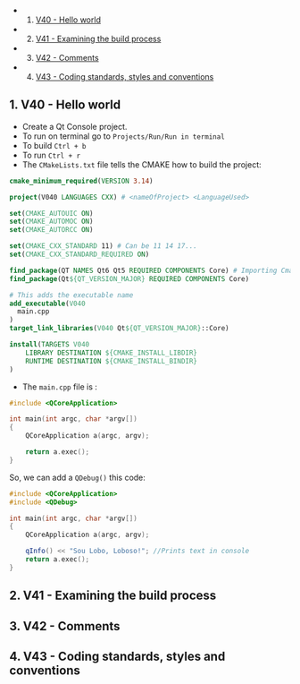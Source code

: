 <!-- vscode-markdown-toc -->
* 1. [V40 - Hello world](#V40-Helloworld)
* 2. [V41 - Examining the build process](#V41-Examiningthebuildprocess)
* 3. [V42 - Comments](#V42-Comments)
* 4. [V43 - Coding standards, styles and conventions](#V43-Codingstandardsstylesandconventions)

<!-- vscode-markdown-toc-config
	numbering=true
	autoSave=true
	/vscode-markdown-toc-config -->
<!-- /vscode-markdown-toc -->


##  1. <a name='V40-Helloworld'></a>V40 - Hello world
- Create a Qt Console project.
- To run on terminal go to `Projects/Run/Run in terminal` 
- To build `Ctrl + b`
- To run `Ctrl + r`
- The `CMakeLists.txt` file tells the CMAKE how to build the project:

``` cmake
cmake_minimum_required(VERSION 3.14)

project(V040 LANGUAGES CXX) # <nameOfProject> <LanguageUsed>

set(CMAKE_AUTOUIC ON)
set(CMAKE_AUTOMOC ON)
set(CMAKE_AUTORCC ON)

set(CMAKE_CXX_STANDARD 11) # Can be 11 14 17...
set(CMAKE_CXX_STANDARD_REQUIRED ON)

find_package(QT NAMES Qt6 Qt5 REQUIRED COMPONENTS Core) # Importing Cmake modules
find_package(Qt${QT_VERSION_MAJOR} REQUIRED COMPONENTS Core)

# This adds the executable name
add_executable(V040
  main.cpp
)
target_link_libraries(V040 Qt${QT_VERSION_MAJOR}::Core)

install(TARGETS V040
    LIBRARY DESTINATION ${CMAKE_INSTALL_LIBDIR}
    RUNTIME DESTINATION ${CMAKE_INSTALL_BINDIR}
)
```
- The `main.cpp` file is :

``` cpp 
#include <QCoreApplication>

int main(int argc, char *argv[])
{
    QCoreApplication a(argc, argv);

    return a.exec();
}
```
So, we can add a `QDebug()` this code:

``` cpp
#include <QCoreApplication>
#include <QDebug>

int main(int argc, char *argv[])
{
    QCoreApplication a(argc, argv);

    qInfo() << "Sou Lobo, Loboso!"; //Prints text in console
    return a.exec();
}
```

##  2. <a name='V41-Examiningthebuildprocess'></a>V41 - Examining the build process

##  3. <a name='V42-Comments'></a>V42 - Comments

##  4. <a name='V43-Codingstandardsstylesandconventions'></a>V43 - Coding standards, styles and conventions